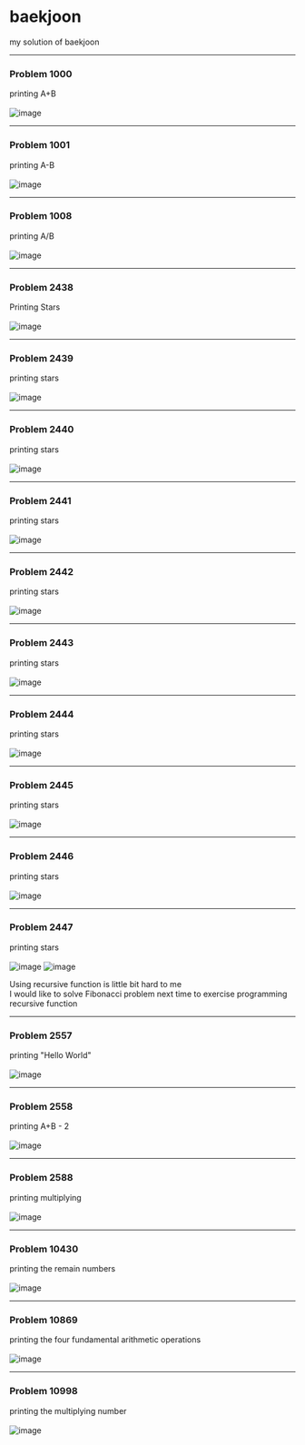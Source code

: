 # baekjoon
my solution of baekjoon

-----

### Problem 1000
printing A+B<br><br> 
![image](https://user-images.githubusercontent.com/79328858/167003672-bc1445bd-5197-4018-8a75-1781b9597c73.png)

-----

### Problem 1001
printing A-B<br><br> 
![image](https://user-images.githubusercontent.com/79328858/167003802-15447301-853b-4f44-8057-b3d76a102f27.png)

-----

### Problem 1008
printing A/B<br><br> 
![image](https://user-images.githubusercontent.com/79328858/167004030-dafbc19a-fc72-4d2c-8d84-3283de833543.png)

-----

### Problem 2438
Printing Stars<br><br> 
![image](https://user-images.githubusercontent.com/79328858/167004193-670407d9-1484-4974-99f3-85a429be4dfc.png)

-----

### Problem 2439
printing stars<br><br> 
![image](https://user-images.githubusercontent.com/79328858/167004397-11705841-16a0-44dc-a7b3-715bc44f2e31.png)

-----

### Problem 2440
printing stars<br><br> 
![image](https://user-images.githubusercontent.com/79328858/167004526-8e8141bd-9157-41ff-af7f-11bc38491786.png)

-----

### Problem 2441
printing stars<br><br> 
![image](https://user-images.githubusercontent.com/79328858/167004665-33044324-eca8-4daf-b33d-2daf0f563d4f.png)

-----

### Problem 2442
printing stars<br><br> 
![image](https://user-images.githubusercontent.com/79328858/167004969-67972d8f-3d40-47a4-b6dd-1899b9de4429.png)

-----

### Problem 2443
printing stars<br><br> 
![image](https://user-images.githubusercontent.com/79328858/167005035-7fd06f2d-9743-4815-a1da-ddb69132ed90.png)

-----

### Problem 2444
printing stars<br><br> 
![image](https://user-images.githubusercontent.com/79328858/167005134-1c045977-fcd4-4998-8740-299ad2c95b3d.png)

-----

### Problem 2445
printing stars<br><br> 
![image](https://user-images.githubusercontent.com/79328858/167005246-d4609642-f847-48f9-818d-3d5ddd86348c.png)

-----

### Problem 2446
printing stars<br><br> 
![image](https://user-images.githubusercontent.com/79328858/167005322-cdab51a4-e285-4e36-8279-b7fc161e1bdd.png)

-----

### **Problem 2447**
printing stars<br><br> 
![image](https://user-images.githubusercontent.com/79328858/167005499-c59e137d-442d-482d-8f07-17aeca7eea9b.png)
![image](https://user-images.githubusercontent.com/79328858/167005535-65c5e346-d241-4b1f-a027-0759a9cab86c.png)

Using recursive function is little bit hard to me<br>
I would like to solve Fibonacci problem next time to exercise programming recursive function

-----

### Problem 2557
printing "Hello World"<br><br> 
![image](https://user-images.githubusercontent.com/79328858/167005683-c270a543-452a-4b1d-b03d-808a5b7ea1dc.png)

-----

### Problem 2558
printing A+B - 2<br><br> 
![image](https://user-images.githubusercontent.com/79328858/167005904-6f5ae027-f08b-44bb-9e9f-bf46cae622a9.png)

-----

### Problem 2588
printing multiplying<br><br> 
![image](https://user-images.githubusercontent.com/79328858/167006013-224f56d0-32ba-4d68-aecb-29669efbcf74.png)

-----

### Problem 10430
printing the remain numbers<br><br> 
![image](https://user-images.githubusercontent.com/79328858/167006157-8cd613aa-c6d4-4fa2-9c99-38efcfd2c44e.png)

-----

### Problem 10869
printing the four fundamental arithmetic operations<br><br> 
![image](https://user-images.githubusercontent.com/79328858/167006378-ec883b04-dbab-4dc8-84cb-6ea2967ae27b.png)

-----

### Problem 10998
printing the multiplying number<br><br> 
![image](https://user-images.githubusercontent.com/79328858/167006494-bab2d3cb-1199-4ff7-b40b-325dacd0017a.png)




